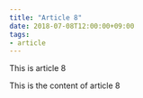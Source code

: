 ```yaml
---
title: "Article 8"
date: 2018-07-08T12:00:00+09:00
tags:
- article
---
```


This is article 8

<!--more-->

This is the content of article 8